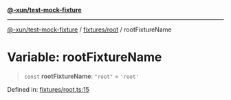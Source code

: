 [**@-xun/test-mock-fixture**](../../../README.md)

***

[@-xun/test-mock-fixture](../../../README.md) / [fixtures/root](../README.md) / rootFixtureName

# Variable: rootFixtureName

> `const` **rootFixtureName**: `"root"` = `'root'`

Defined in: [fixtures/root.ts:15](https://github.com/Xunnamius/test-utils/blob/092a311cd9c7e00a7eedfbb90eacd9e7f2fb0150/packages/test-mock-fixture/src/fixtures/root.ts#L15)
